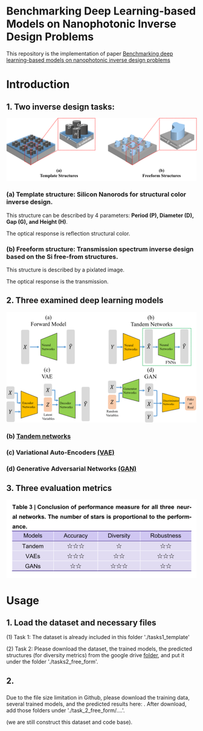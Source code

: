 # Benchmarking Deep Learning-based Models on Nanophotonic Inverse Design Problems

This repository is the implementation of paper [Benchmarking deep learning-based models on nanophotonic inverse design problems](https://www.oejournal.org/article/doi/10.29026/oes.2022.210012)

# Introduction
## 1. Two inverse design tasks:
![Geometry illustration](./Figures/Structures.png)
### (a) Template structure: Silicon Nanorods for structural color inverse design. 

This structure can be described by 4 parameters: **Period (P), Diameter (D), Gap (G), and Height (H)**. 

The optical response is reflection structural color. 

### (b) Freeform structure: Transmission spectrum inverse design based on the Si free-from structures. 

This structure is described by a pixlated image. 

The optical response is the transmission. 

## 2. Three examined deep learning models
![Model illustrations](./Figures/Models.png)
### (b) [Tandem networks](https://onlinelibrary.wiley.com/doi/10.1002/adma.201905467)
### (c) Variational Auto-Encoders [(VAE)](https://proceedings.neurips.cc/paper/2015/file/8d55a249e6baa5c06772297520da2051-Paper.pdf)
### (d) Generative Adversarial Networks [(GAN)](https://arxiv.org/pdf/1411.1784.pdf)

## 3. Three evaluation metrics
![Metrics summary](./Figures/Metrics.png)


# Usage

## 1. Load the dataset and necessary files

(1) Task 1: The dataset is already included in this folder './tasks1_template' 

(2) Task 2: Please download the dataset, the trained models, the predicted structures (for diversity metrics) from the google drive [folder](https://drive.google.com/drive/folders/1VXDLD6ydglWOBs8TvXCm3-S5YbgiWuU4?usp=sharing), and put it under the folder './tasks2_free_form'. 

## 2. 



### 
Due to the file size limitation in Github, please download the training data, several trained models, and the predicted results here: . After download, add those folders under './task_2_free_form/....'.



(we are still construct this dataset and code base). 
